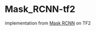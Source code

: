 # Mask_RCNN-tf2
 
implementation from <a href=https://github.com/matterport/Mask_RCNN>Mask RCNN</a> on TF2
